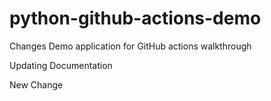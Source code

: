 # python-github-actions-demo
Changes
Demo application for GitHub actions walkthrough

Updating Documentation

New Change
